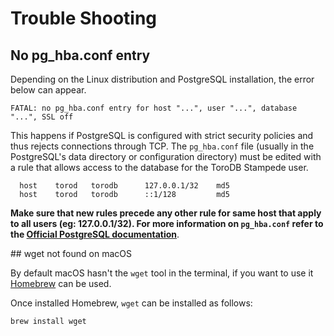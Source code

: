 <h1>Trouble Shooting</h1>

## No pg_hba.conf entry

Depending on the Linux distribution and PostgreSQL installation, the error below can appear.

```
FATAL: no pg_hba.conf entry for host "...", user "...", database "...", SSL off
```

This happens if PostgreSQL is configured with strict security policies and thus rejects connections through TCP. The `pg_hba.conf` file (usually in the PostgreSQL's data directory or configuration directory) must be edited with a rule that allows access to the database for the ToroDB Stampede user.

```
  host    torod   torodb      127.0.0.1/32    md5
  host    torod   torodb      ::1/128         md5
```

__Make sure that new rules precede any other rule for same host that apply to all users (eg: 127.0.0.1/32). For more information on `pg_hba.conf` refer to the [Official PostgreSQL documentation](https://www.postgresql.org/docs/current/static/auth-pg-hba-conf.html)__.

## wget not found on macOS

By default macOS hasn't the `wget` tool in the terminal, if you want to use it [Homebrew](http://brew.sh) can be used.

Once installed Homebrew, `wget` can be installed as follows:

```
brew install wget
```

